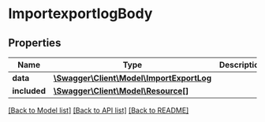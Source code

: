 # ImportexportlogBody

## Properties
Name | Type | Description | Notes
------------ | ------------- | ------------- | -------------
**data** | [**\Swagger\Client\Model\ImportExportLog**](ImportExportLog.md) |  | [optional] 
**included** | [**\Swagger\Client\Model\Resource[]**](Resource.md) |  | [optional] 

[[Back to Model list]](../../README.md#documentation-for-models) [[Back to API list]](../../README.md#documentation-for-api-endpoints) [[Back to README]](../../README.md)

